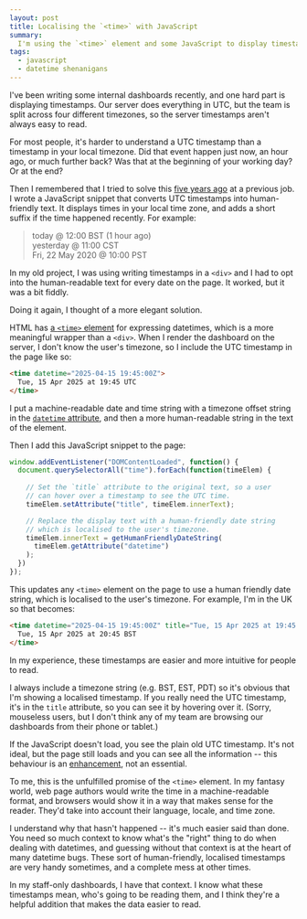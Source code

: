 ```yaml
---
layout: post
title: Localising the `<time>` with JavaScript
summary:
  I'm using the `<time>` element and some JavaScript to display timestamps as human-readable, localised timestamps. Something like `Tue, 15 Apr 2025 at 20:45 BST` is easier to read than `2025-04-15T19:45:00Z`.
tags:
  - javascript
  - datetime shenanigans
---
```

I've been writing some internal dashboards recently, and one hard part is displaying timestamps.
Our server does everything in UTC, but the team is split across four different timezones, so the server timestamps aren't always easy to read. 

For most people, it's harder to understand a UTC timestamp than a timestamp in your local timezone. 
Did that event happen just now, an hour ago, or much further back? 
Was that at the beginning of your working day?
Or at the end?

Then I remembered that I tried to solve this [five years ago] at a previous job. I wrote a JavaScript snippet that converts UTC timestamps into human-friendly text.
It displays times in your local time zone, and adds a short suffix if the time happened recently.
For example:

> today @ 12:00 BST (1 hour ago) <br/>
> yesterday @ 11:00 CST <br/>
> Fri, 22 May 2020 @ 10:00 PST

In my old project, I was using writing timestamps in a `<div>` and I had to opt into the human-readable text for every date on the page. 
It worked, but it was a bit fiddly.

Doing it again, I thought of a more elegant solution.

HTML has [a `<time>` element][time_element] for expressing datetimes, which is a more meaningful wrapper than a `<div>`.
When I render the dashboard on the server, I don't know the user's timezone, so I include the UTC timestamp in the page like so:
  
```html
<time datetime="2025-04-15 19:45:00Z">
  Tue, 15 Apr 2025 at 19:45 UTC
</time>
```

I put a machine-readable date and time string with a timezone offset string in the [`datetime` attribute][datetime_attribute], and then a more human-readable string in the text of the element.

Then I add this JavaScript snippet to the page:

```javascript
window.addEventListener("DOMContentLoaded", function() {
  document.querySelectorAll("time").forEach(function(timeElem) {
    
    // Set the `title` attribute to the original text, so a user
    // can hover over a timestamp to see the UTC time.
    timeElem.setAttribute("title", timeElem.innerText);

    // Replace the display text with a human-friendly date string
    // which is localised to the user's timezone.
    timeElem.innerText = getHumanFriendlyDateString(
      timeElem.getAttribute("datetime")
    );
  })
});
```

This updates any `<time>` element on the page to use a human friendly date string, which is localised to the user's timezone.
For example, I'm in the UK so that becomes:

```html
<time datetime="2025-04-15 19:45:00Z" title="Tue, 15 Apr 2025 at 19:45 UTC">
  Tue, 15 Apr 2025 at 20:45 BST
</time>
```

In my experience, these timestamps are easier and more intuitive for people to read. 

I always include a timezone string (e.g. BST, EST, PDT) so it's obvious that I'm showing a localised timestamp.
If you really need the UTC timestamp, it's in the `title` attribute, so you can see it by hovering over it.
(Sorry, mouseless users, but I don't think any of my team are browsing our dashboards from their phone or tablet.)

If the JavaScript doesn't load, you see the plain old UTC timestamp.
It's not ideal, but the page still loads and you can see all the information -- this behaviour is an [enhancement], not an essential.

To me, this is the unfulfilled promise of the `<time>` element.
In my fantasy world, web page authors would write the time in a machine-readable format, and browsers would show it in a way that makes sense for the reader.
They'd take into account their language, locale, and time zone. 

I understand why that hasn't happened -- it's much easier said than done.
You need so much context to know what's the "right" thing to do when dealing with datetimes, and guessing without that context is at the heart of many datetime bugs.
These sort of human-friendly, localised timestamps are very handy sometimes, and a complete mess at other times.

In my staff-only dashboards, I have that context.
I know what these timestamps mean, who's going to be reading them, and I think they're a helpful addition that makes the data easier to read. 
  
[five years ago]: /2020/human-friendly-dates-in-javascript/
[time_element]: https://developer.mozilla.org/en-US/docs/Web/HTML/Reference/Elements/time
[datetime_attribute]: https://developer.mozilla.org/en-US/docs/Web/HTML/Reference/Elements/time#datetime
[enhancement]: https://developer.mozilla.org/en-US/docs/Glossary/Progressive_Enhancement
